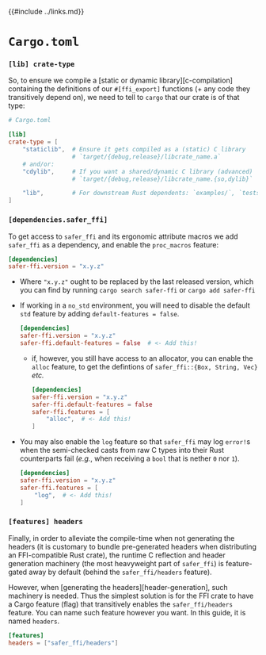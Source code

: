 {{#include ../links.md}}

# `Cargo.toml`

### `[lib] crate-type`

So, to ensure we compile a [static or dynamic library][c-compilation]
containing the definitions of our `#[ffi_export]` functions (+ any code they
transitively depend on), we need to tell to `cargo` that our crate is of that
type:

```toml
# Cargo.toml

[lib]
crate-type = [
    "staticlib",  # Ensure it gets compiled as a (static) C library
                  # `target/{debug,release}/libcrate_name.a`
    # and/or:
    "cdylib",     # If you want a shared/dynamic C library (advanced)
                  # `target/{debug,release}/libcrate_name.{so,dylib}`

    "lib",        # For downstream Rust dependents: `examples/`, `tests/` etc.
]
```

### `[dependencies.safer_ffi]`

To get access to `safer_ffi` and its ergonomic attribute macros we add `safer_ffi` as
a dependency, and enable the `proc_macros` feature:

```toml
[dependencies]
safer-ffi.version = "x.y.z"
```

  - Where `"x.y.z"` ought to be replaced by the last released version, which you
    can find by running `cargo search safer-ffi` or `cargo add safer-ffi`

  - If working in a `no_std` environment, you will need to disable the default
    `std` feature by adding `default-features = false`.

    ```toml
    [dependencies]
    safer-ffi.version = "x.y.z"
    safer-ffi.default-features = false  # <- Add this!
    ```


      - if, however, you still have access to an allocator, you can enable the
        `alloc` feature, to get the defintions of `safer_ffi::{Box, String, Vec}`
        _etc._

        ```toml
        [dependencies]
        safer-ffi.version = "x.y.z"
        safer-ffi.default-features = false
        safer-ffi.features = [
            "alloc",  # <- Add this!
        ]
        ```

  - You may also enable the `log` feature so that `safer_ffi` may log `error!`s
    when the semi-checked casts from raw C types into their Rust counterparts
    fail (_e.g._, when receiving a `bool` that is nether `0` nor `1`).

    ```toml
    [dependencies]
    safer-ffi.version = "x.y.z"
    safer-ffi.features = [
        "log",  # <- Add this!
    ]
    ```

### `[features] headers`

Finally, in order to alleviate the compile-time when not generating the headers
(it is customary to bundle pre-generated headers when distributing an
FFI-compatible Rust crate), the runtime C reflection and header generation
machinery (the most heavyweight part of `safer_ffi`) is feature-gated away by
default (behind the `safer_ffi/headers` feature).

However, when [generating the headers][header-generation], such machinery is
needed. Thus the simplest solution is for the FFI crate to have a Cargo feature
(flag) that transitively enables the `safer_ffi/headers` feature. You can name
such feature however you want. In this guide, it is named `headers`.

```toml
[features]
headers = ["safer_ffi/headers"]
```
